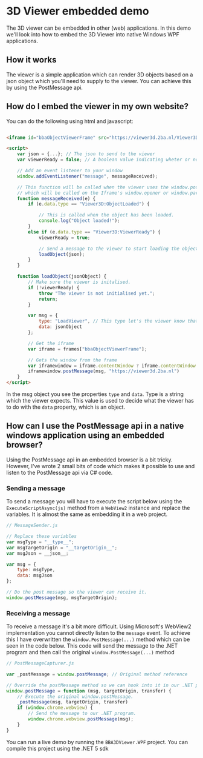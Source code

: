 ﻿ # 3D Viewer embedded demo

The 3D viewer can be embedded in other (web) applications.
In this demo we'll look into how to embed the 3D Viewer into native Windows WPF applications.

## How it works
The viewer is a simple application which can render 3D objects based on a json object which you'll need to supply to the viewer.
You can achieve this by using the PostMessage api.

## How do I embed the viewer in my own website?
You can do the following using html and javascript:
```html

<iframe id="bbaObjectViewerFrame" src="https://viewer3d.2ba.nl/Viewer3D" frameBorder="0"></iframe>

<script>
	var json = {...}; // The json to send to the viewer
    var viewerReady = false; // A boolean value indicating wheter or not the viewer is ready.

    // Add an event listener to your window
	window.addEventListener("message", messageReceived);

    // This function will be called when the viewer uses the window.postMessage api 
    // which will be called on the Iframe's window.opener or window.parent if the former was null.
	function messageReceived(e) {
        if (e.data.type == "Viewer3D:ObjectLoaded") {

            // This is called when the object has been loaded.
            console.log("Object loaded!");
        }
        else if (e.data.type == "Viewer3D:ViewerReady") {
            viewerReady = true;

            // Send a message to the viewer to start loading the object.
            loadObject(json);
        }
	}

    function loadObject(jsonObject) {
        // Make sure the viewer is initalised.
        if (!viewerReady) {
            throw "The viewer is not initialised yet.";
            return;
        }

        var msg = {
            type: "LoadViewer", // This type let's the viewer know that you want to load an object.
            data: jsonObject
        };

        // Get the iframe
        var iframe = frames["bbaObjectViewerFrame"];

        // Gets the window from the frame
        var iframewindow = iframe.contentWindow ? iframe.contentWindow : iframe.contentDocument.defaultView;
        iframewindow.postMessage(msg, "https://viewer3d.2ba.nl")
    }
</script>
```

In the msg object you see the properties `type` and `data`. Type is a string which the viewer expects. This value is used to decide what the viewer has to do with the `data` property, which is an object.

## How can I use the PostMessage api in a native windows application using an embedded browser?
Using the PostMessage api in an embedded browser is a bit tricky. However, I've wrote 2 small bits of code which makes it possible to use and listen to the PostMessage api via C# code.

### Sending a message
To send a message you will have to execute the script below using the `ExecuteScriptAsync(js)` method from a `WebView2` instance and replace the variables. It is almost the same as embedding it in a web project.
```javascript
// MessageSender.js

// Replace these variables
var msgType = "__type__";
var msgTargetOrigin = "__targetOrigin__";
var msgJson = __json__;

var msg = {
	type: msgType,
	data: msgJson
};

// Do the post message so the viewer can receive it.
window.postMessage(msg, msgTargetOrigin);
```

### Receiving a message 
To receive a message it's a bit more difficult. Using Microsoft's WebView2 implementation you cannot directly listen to the `message` event. To achieve this I have overwritten the `window.PostMessage(...)` method which can be seen in the code below. This code will send the message to the .NET program and then call the original `window.PostMessage(...)` method

```javascript
// PostMessageCapturer.js

var _postMessage = window.postMessage; // Original method reference

// Override the postMessage method so we can hook into it in our .NET program.
window.postMessage = function (msg, targetOrigin, transfer) {
	// Execute the original window.postMessage.
	_postMessage(msg, targetOrigin, transfer)
	if (window.chrome.webview) {
		// Send the message to our .NET program.
		window.chrome.webview.postMessage(msg);
	}
}
```

You can run a live demo by running the `BBA3DViewer.WPF` project. You can compile this project using the .NET 5 sdk